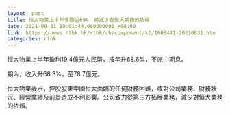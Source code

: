 ```yaml
---
layout: post
title: 恒大物業上半年多賺近69%　將減少對恒大業務的依賴
date: 2021-08-31 19:01:44.000000000 +08:00
link: https://news.rthk.hk/rthk/ch/component/k2/1608441-20210831.htm
categories: rthk
---
```


恒大物業上半年盈利19.4億元人民幣，按年升68.6%，不派中期息。

期內，收入升68.3%，至78.7億元。

恒大物業表示，控股股東中國恒大面臨的任何財務困難，或對公司業務、財務狀況、經營業績及前景造成不利影響。公司致力從第三方拓展業務，減少對恒大業務的依賴。
